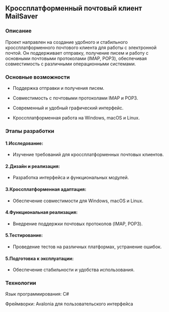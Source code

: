 ## Кроссплатформенный почтовый клиент MailSaver

### Описание

Проект направлен на создание удобного и стабильного кроссплатформенного почтового клиента для работы с электронной почтой. Он поддерживает отправку, получение писем и работу с основными почтовыми протоколами (IMAP, POP3), обеспечивая совместимость с различными операционными системами.

### Основные возможности

* Поддержка отправки и получения писем.

* Совместимость с почтовыми протоколами IMAP и POP3.

* Современный и удобный графический интерфейс.

* Кроссплатформенная работа на Windows, macOS и Linux.

### Этапы разработки

#### 1.Исследование:

* Изучение требований для кроссплатформенных почтовых клиентов.

#### 2.Дизайн и реализация:

* Разработка интерфейса и функциональных модулей.

#### 3.Кроссплатформенная адаптация:

* Обеспечение совместимости для Windows, macOS и Linux.

#### 4.Функциональная реализация:

* Внедрение поддержки почтовых протоколов (IMAP, POP3).

#### 5.Тестирование:

* Проведение тестов на различных платформах, устранение ошибок.

#### 5.Подготовка к эксплуатации:

* Обеспечение стабильности и удобства использования.

### Технологии

Язык программирования: С#

Фреймворки: Avalonia для пользовательского интерфейса
